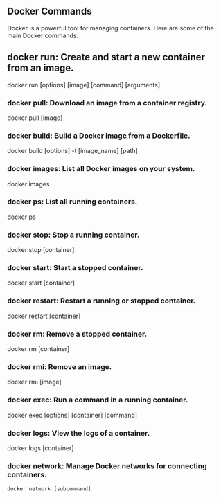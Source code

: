 ## Docker Commands

Docker is a powerful tool for managing containers. Here are some of the main Docker commands:

## **docker run**: Create and start a new container from an image.
   docker run [options] [image] [command] [arguments]

### **docker pull**: Download an image from a container registry.
   docker pull [image]

### **docker build**: Build a Docker image from a Dockerfile.
   docker build [options] -t [image_name] [path]

### **docker images**: List all Docker images on your system.
   docker images

### **docker ps**:  List all running containers.
   docker ps

### **docker stop**:  Stop a running container.
   docker stop [container]

### **docker start**:  Start a stopped container.
   docker start [container]

### **docker restart**:  Restart a running or stopped container.
   docker restart [container]

### **docker rm**:  Remove a stopped container.
   docker rm [container]

### **docker rmi**:  Remove an image.
   docker rmi [image]

### **docker exec**:  Run a command in a running container.
   docker exec [options] [container] [command]

### **docker logs**:  View the logs of a container.
   docker logs [container]

### **docker network**:  Manage Docker networks for connecting containers.
    docker network [subcommand]